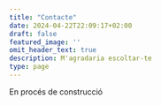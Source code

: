 ```yaml
---
title: "Contacte"
date: 2024-04-22T22:09:17+02:00
draft: false
featured_image: ''
omit_header_text: true
description: M'agradaria escoltar-te
type: page
---
```



En procés de construcció
```